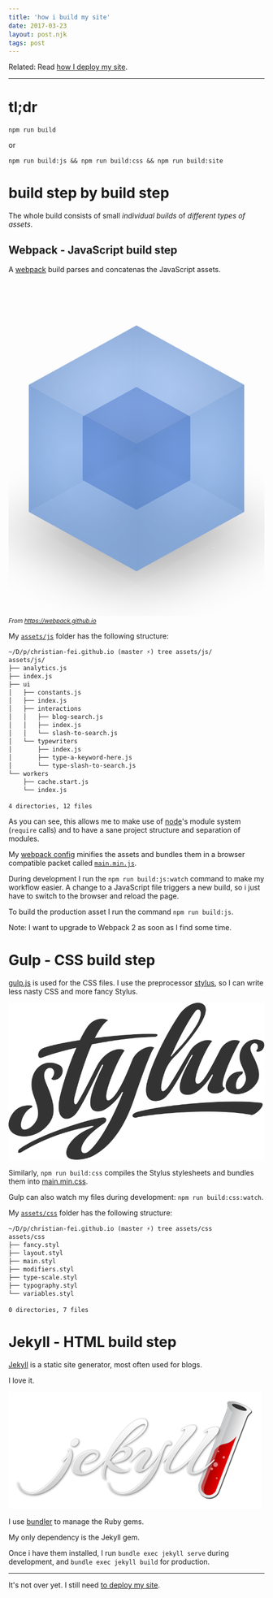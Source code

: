 ```yaml
---
title: 'how i build my site'
date: 2017-03-23
layout: post.njk
tags: post
---
```


Related: Read [how I deploy my site](/posts/how-i-deploy-my-site/).

---

# tl;dr

```
npm run build
```

or

```
npm run build:js && npm run build:css && npm run build:site
```

# build step by build step

The whole build consists of small *individual builds* of *different types of assets*.

## Webpack - JavaScript build step

A [webpack](https://webpack.github.io/) build parses and concatenas the JavaScript assets.

<div class="logo-container" style="overflow: hidden;">
<div class="logo" style="-webkit-transform:scale(3);-ms-transform:scale(3);transform:scale(3);height:660px;z-index:-1">
<ul class="cube-inner">
<li class="front"></li>
<li class="back"></li>
<li class="right"></li>
<li class="left"></li>
<li class="top"></li>
<li class="bottom"></li>
</ul>
<ul class="cube">
<li class="front"></li>
<li class="back"></li>
<li class="right"></li>
<li class="left"></li>
<li class="top"></li>
<li class="bottom"></li>
<li class="floor"></li>
</ul>
</div>
</div>

<small>
  <i>From <a href="https://webpack.github.io">https://webpack.github.io</a></i>
</small>

My [`assets/js`](https://github.com/christian-fei/christian-fei.github.io/tree/master/assets/js) folder has the following structure:

```
~/D/p/christian-fei.github.io (master ⚡) tree assets/js/
assets/js/
├── analytics.js
├── index.js
├── ui
│   ├── constants.js
│   ├── index.js
│   ├── interactions
│   │   ├── blog-search.js
│   │   ├── index.js
│   │   └── slash-to-search.js
│   └── typewriters
│       ├── index.js
│       ├── type-a-keyword-here.js
│       └── type-slash-to-search.js
└── workers
    ├── cache.start.js
    └── index.js

4 directories, 12 files
```

As you can see, this allows me to make use of [node](https://nodejs.org)'s module system (`require` calls) and to have a sane project structure and separation of modules.

My [webpack config](https://github.com/christian-fei/christian-fei.github.io/blob/master/webpack.config.js) minifies the assets and bundles them in a browser compatible packet called [`main.min.js`](https://github.com/christian-fei/christian-fei.github.io/blob/master/dest/main.min.js).

During development I run the `npm run build:js:watch` command to make my workflow easier. A change to a JavaScript file triggers a new build, so i just have to switch to the browser and reload the page.

To build the production asset I run the command `npm run build:js`.

Note: I want to upgrade to Webpack 2 as soon as I find some time.

# Gulp - CSS build step

[gulp.js](http://gulpjs.com/) is used for the CSS files. I use the preprocessor [stylus](http://stylus-lang.com/), so I can write less nasty CSS and more fancy Stylus.

<img src="/assets/images/posts/stylus-logo.svg" alt="stylus lang"/>

Similarly, `npm run build:css` compiles the Stylus stylesheets and bundles them into [main.min.css](https://github.com/christian-fei/christian-fei.github.io/blob/master/dest/main.min.css).

Gulp can also watch my files during development: `npm run build:css:watch`.

My [`assets/css`](https://github.com/christian-fei/christian-fei.github.io/tree/master/assets/css) folder has the following structure:

```
~/D/p/christian-fei.github.io (master ⚡) tree assets/css
assets/css
├── fancy.styl
├── layout.styl
├── main.styl
├── modifiers.styl
├── type-scale.styl
├── typography.styl
└── variables.styl

0 directories, 7 files
```

# Jekyll - HTML build step

[Jekyll](https://jekyllrb.com) is a static site generator, most often used for blogs.

I love it.

<img src="/assets/images/posts/jekyll.png" alt="jekyll"/>

I use [bundler](https://github.com/bundler/bundler) to manage the Ruby gems.

My only dependency is the Jekyll gem.

Once i have them installed, I run `bundle exec jekyll serve` during development, and `bundle exec jekyll build` for production.

---

It's not over yet. I still need [to deploy my site](/posts/how-i-deploy-my-site/).






























<style>
  .logo {
    width: 100%;
    height: 220px;
    position: relative;
    overflow: hidden;
    -webkit-transform: scale(3);
    -ms-transform: scale(3);
    transform: scale(3);
    z-index: -1;
  }


  .cube-inner, .cube-inner li {
    position: absolute;
    display: block;
  }

  .cube-inner {
    width: 100%;
    height: 100%;
    padding: 0;
    margin: -25px 0;
    top: 50%;
    left: 50%;
    transform-origin: 25px 25px;
    margin: -25px 0 0 -25px;
    transform: rotateX(-33.5deg) rotateY(45deg);
    transform-style: preserve-3d;
    animation: fastspin 10s ease-in-out infinite 2s;
  }


  .cube-inner .front {
      transform: translateZ(25px);
  }
  .cube-inner .back, .cube-inner .front, .cube-inner .left, .cube-inner .right, .cube-inner .top {
      background: radial-gradient(transparent 30%,rgba(5,17,53,.2) 100%);
  }
  .cube-inner li {
      width: 50px;
      height: 50px;
      transition: transform 1s ease-in-out;
  }
  .cube-inner, .cube-inner li {
      position: absolute;
      display: block;
  }
  .cube-inner .right {
      transform: rotateY(90deg) translateZ(25px);
  }
  .cube-inner .back {
      transform: rotateX(-180deg) translateZ(25px);
  }
  .cube-inner .left {
      transform: rotateY(-90deg) translateZ(25px);
  }
  .cube-inner .top {
      transform: rotateX(90deg) translateZ(25px);
  }
  .cube-inner .bottom {
      transform: rotateX(-90deg) translateZ(25px);
  }

  .cube, .cube li {
      position: absolute;
      display: block;
  }
  .cube {
      width: 100%;
      height: 100%;
      padding: 0;
      margin: -50px 0;
      transform-origin: 50px 50px;
      transform: rotateX(-33.5deg) rotateY(45deg);
      transform-style: preserve-3d;
      animation: slowspin 10s ease-in-out infinite 2s;
      margin: -50px 0 0 -50px;
      top: 50%;
      left: 50%;
  }

  .cube .front {
      transform: translateZ(50px);
  }
  .cube .back, .cube .front, .cube .left, .cube .right, .cube .top {
      background: radial-gradient(transparent 30%,rgba(16,47,91,.2) 100%);
  }
  .cube li {
      width: 75pt;
      height: 75pt;
      transition: transform 1s ease-in-out;
  }
  .cube .back {
      transform: rotateX(-180deg) translateZ(50px);
  }
  .cube .right {
      transform: rotateY(90deg) translateZ(50px);
  }
  .cube .left {
      transform: rotateY(-90deg) translateZ(50px);
  }
  .cube .top {
      transform: rotateX(90deg) translateZ(50px);
  }
  .cube .bottom {
      transform: rotateX(-90deg) translateZ(50px);
  }
  .cube .floor {
      box-shadow: -300px 0 50px rgba(0,0,0,.3);
      backface-visibility: visible;
      width: 110px;
      height: 110px;
      left: 295px;
      background-color: transparent;
      transform: rotateX(-90deg) translateZ(60px);
  }
  .cube-inner li:after {
      content: "";
      display: block;
      position: absolute;
      width: 50px;
      height: 50px;
      backface-visibility: hidden;
      background-color: rgba(16,58,177,.5);
      transition: transform 1s ease-in-out;
  }
  .cube .top:after {
      background-color: rgba(152,186,237,.5);
  }
  .cube li:after {
      content: "";
      display: block;
      position: absolute;
      width: 75pt;
      height: 75pt;
      backface-visibility: hidden;
      background-color: rgba(126,169,232,.5);
      transition: transform 1s ease-in-out;
  }
  @keyframes slowspin {
    0%{transform:rotateX(-33.5deg) rotateY(45deg)}
    10%,to{transform:rotateX(-33.5deg) rotateY(225deg)}
  }

  @keyframes fastspin {
    0%{transform:rotateX(-33.5deg) rotateY(45deg)}
    10%,to{transform:rotateX(-33.5deg) rotateY(-315deg)}
  }

  .cube .floor:after {
      display: none !important;
  }

</style>
